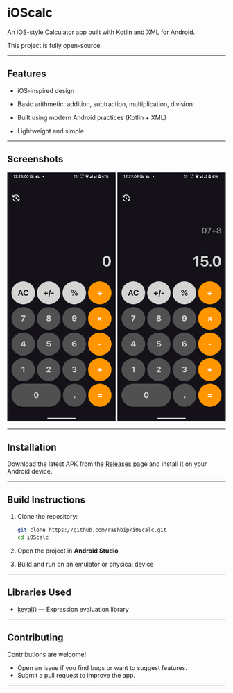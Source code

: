 # iOScalc

An iOS-style Calculator app built with Kotlin and XML for Android.  

This project is fully open-source.

---

##  Features

- iOS-inspired design  

- Basic arithmetic: addition, subtraction, multiplication, division  

- Built using modern Android practices (Kotlin + XML)  

- Lightweight and simple  

---

##  Screenshots

<p align="center">

  <img src="screenshots/shot1.png" alt="Main Screen" width="250"/>

  <img src="screenshots/shot2.png" alt="Calculation Example" width="250"/>

</p>

---

##  Installation

Download the latest APK from the [Releases](https://github.com/rashbip/iOScalc/releases) page and install it on your Android device.

---
##  Build Instructions

1. Clone the repository:
   ```bash
   git clone https://github.com/rashbip/iOScalc.git
   cd iOScalc
    ```

2. Open the project in **Android Studio**
3. Build and run on an emulator or physical device

---

##  Libraries Used

* [keval()](https://github.com/kevalpatel2106/keval) — Expression evaluation library

---

##  Contributing

Contributions are welcome!

* Open an issue if you find bugs or want to suggest features.
* Submit a pull request to improve the app.

---
